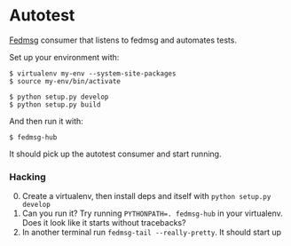 # Autotest

[Fedmsg](http://fedmsg.com) consumer that listens to fedmsg and automates tests.

Set up your environment with:

    $ virtualenv my-env --system-site-packages
    $ source my-env/bin/activate

    $ python setup.py develop
    $ python setup.py build


And then run it with:

    $ fedmsg-hub

It should pick up the autotest consumer and start running.


### Hacking

0. Create a virtualenv, then install deps and itself with `python setup.py develop`
1. Can you run it?  Try running `PYTHONPATH=. fedmsg-hub` in your virtualenv.
   Does it look like it starts without tracebacks?
2. In another terminal run `fedmsg-tail --really-pretty`.  It should start up
